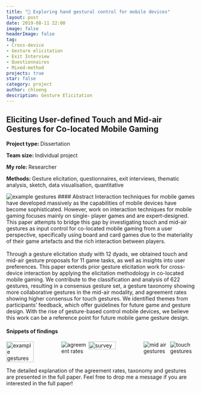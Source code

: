```yaml
---
title: "👋 Exploring hand gestural control for mobile devices"
layout: post
date: 2019-08-11 22:00
image: false
headerImage: false
tag:
- Cross-device
- Gesture elicitation
- Exit Interview
- Questionnaires
- Mixed-method
projects: true
star: false
category: project
author: chloeng
description: Gesture Elicitation
---
```


## Eliciting User-defined Touch and Mid-air Gestures for Co-located Mobile Gaming
<b>Project type: </b> Dissertation

<b>Team size: </b> Individual project

<b>My role: </b> Researcher

<b>Methods: </b> Gesture elicitation, questionnaires, exit interviews, thematic analysis, sketch, data visualisation, quantitative

<img alt="example gestures" src="https://chloenhy.github.io/assets/images/gesture/example-gesture.jpg" />
#### Abstract
Interaction techniques for mobile games have developed massively as the capabilities of mobile devices have become sophisticated. However, work on interaction techniques for mobile gaming focuses mainly on single- player games and are expert-designed. This paper attempts to bridge this gap by investigating touch and mid-air gestures as input control for co-located mobile gaming from a user perspective, specifically using board and card games due to the materiality of their game artefacts and the rich interaction between players.
<br>
<br>
Through a gesture elicitation study with 12 dyads, we obtained touch and mid-air gesture proposals for 11 game tasks, as well as insights into user preferences. This paper extends prior gesture elicitation work for cross-device interaction by applying the elicitation methodology in co-located mobile gaming. We contribute to the classification and analysis of 622 gestures, resulting in a consensus gesture set, a gesture taxonomy showing more collaborative gestures in the mid-air modality, and agreement rates showing higher consensus for touch gestures. We identified themes from participants’ feedback, which offer guidelines for future game and gesture design. With the rise of gesture-based control mobile devices, we believe this work can be a reference point for future mobile game gesture design.

#### Snippets of findings
<div style="display: flex; justify-content: center;">
  <img alt="example gestures" src="https://chloenhy.github.io/assets/images/gesture/collab-gesture.jpg" width="50%" height="50%" />
  <br>
  <br>
  <img alt="agreement rates" src="https://chloenhy.github.io/assets/images/gesture/agreement-rates.jpg"/>
  <br>
  <br>
  <img alt="survey" src="https://chloenhy.github.io/assets/images/gesture/gesture-survey.jpg" width="50%" height="50%" align="middle"/>
  <br>
  <br>
  <img alt="mid air gestures" src="https://chloenhy.github.io/assets/images/gesture/mid-air-gesture.jpg"/>
  <img alt="touch gestures" src="https://chloenhy.github.io/assets/images/gesture/touch-gesture.jpg"/>
</div>



The detailed explanation of the agreement rates, taxonomy and gestures are presented in the full paper. Feel free to drop me a message if you are interested in the full paper!

